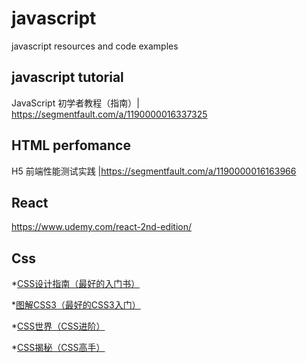 # javascript
javascript resources and code examples


## javascript tutorial
JavaScript 初学者教程（指南）| https://segmentfault.com/a/1190000016337325

## HTML perfomance
H5 前端性能测试实践 |https://segmentfault.com/a/1190000016163966

## React
https://www.udemy.com/react-2nd-edition/

## Css
*[CSS设计指南（最好的入门书）](https://amazon.cn/gp/product/B00M2DKZ1W/ref=as_li_qf_asin_il_tl?ie=UTF8&tag=yanhaijing-23&creative=3200&linkCode=as2&creativeASIN=B00M2DKZ1W&linkId=b7b8130f4f0da8be122691521b9bae47)

*[图解CSS3（最好的CSS3入门）](https://amazon.cn/gp/product/B00LHL3DV4/ref=as_li_qf_asin_il_tl?ie=UTF8&tag=yanhaijing-23&creative=3200&linkCode=as2&creativeASIN=B00LHL3DV4&linkId=1fcb124655bbe765eecd9ca84af6f6ba)

*[CSS世界（CSS进阶）](https://amazon.cn/gp/product/B0788XRYGF/ref=as_li_qf_asin_il_tl?ie=UTF8&tag=yanhaijing-23&creative=3200&linkCode=as2&creativeASIN=B0788XRYGF&linkId=d6295dbff4749b7584891ba004214edb)

*[CSS揭秘（CSS高手）](https://amazon.cn/gp/product/B01ET3FO86/ref=as_li_qf_asin_il_tl?ie=UTF8&tag=yanhaijing-23&creative=3200&linkCode=as2&creativeASIN=B01ET3FO86&linkId=bc697a9006483f55e36256f5458df5e8)
